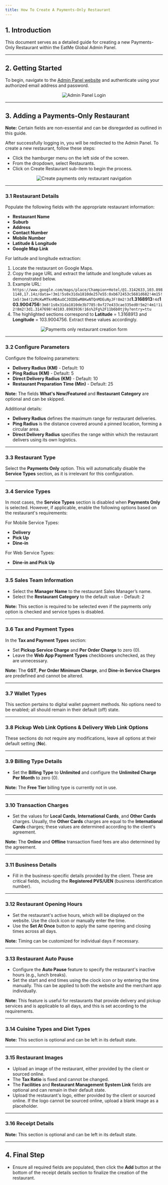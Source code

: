 ```yaml
---
title: How To Create A Payments-Only Restaurant
---
```

## 1. Introduction

This document serves as a detailed guide for creating a new Payments-Only Restaurant within the EatMe Global Admin Panel.

- - -

## 2. Getting Started

To begin, navigate to the [Admin Panel website](https://admin.eatmeglobal.com/) and authenticate using your authorized email address and password.

<center> 

![Admin Panel Login](/img/admin-panel-login.png)

</center>

- - -

## 3. Adding a Payments-Only Restaurant

**Note:** Certain fields are non-essential and can be disregarded as outlined in this guide.

After successfully logging in, you will be redirected to the Admin Panel. To create a new restaurant, follow these steps:

* Click the hamburger menu on the left side of the screen.
* From the dropdown, select Restaurants.
* Click on Create Restaurant sub-item to begin the process.

<center>

![Create payments only restaurant navigation](/img/payments-only-restaurant-creation-form.png)

</center>

- - -

### 3.1 Restaurant Details

Populate the following fields with the appropriate restaurant information:

* **Restaurant Name**
* **Suburb**
* **Address**
* **Contact Number**
* **Mobile Number**
* **Latitude & Longitude**
* **Google Map Link**

For latitude and longitude extraction:

1. Locate the restaurant on Google Maps.
2. Copy the page URL and extract the latitude and longitude values as demonstrated below.
3. Example URL: `https://www.google.com/maps/place/Champion+Hotel/@1.3142633,103.8981148,17.14z/data=!3m1!5s0x31da1810de257e55:0xb672453c5681d682!4m15!1m5!3m4!2zMcKwMTknMDAuOCJOIDEwM8KwNTQnMDEuNyJF!8m2!3d`**1.3168913**`!4d`**103.9004756**`!3m8!1s0x31da1810de3b7785:0xf27e433cae335ed0!5m2!4m1!1i2!8m2!3d1.3147698!4d103.8983936!16s%2Fg%2F11b6b0tj9y?entry=ttu`
4. The highlighted sections correspond to **Latitude** = 1.3168913 and **Longitude** = 103.9004756. Extract these values accordingly.

<center>

![Payments only restaurant creation form](/img/payments-only-restaurant-creation-form.png)

</center>

- - -

### 3.2 Configure Parameters

Configure the following parameters:

* **Delivery Radius (KM)** - Default: 10
* **Ping Radius (KM)** - Default: 5
* **Direct Delivery Radius (KM)** - Default: 10
* **Restaurant Preparation Time (Min)** - Default: 25

**Note:** The fields **What's New/Featured** and **Restaurant Category** are optional and can be skipped.

Additional details:

* **Delivery Radius** defines the maximum range for restaurant deliveries.
* **Ping Radius** is the distance covered around a pinned location, forming a circular area.
* **Direct Delivery Radius** specifies the range within which the restaurant delivers using its own logistics.

- - -

### 3.3 Restaurant Type

Select the **Payments Only** option. This will automatically disable the **Service Types** section, as it is irrelevant for this configuration.

- - -

### 3.4 Service Types

In most cases, the **Service Types** section is disabled when **Payments Only** is selected. However, if applicable, enable the following options based on the restaurant's requirements:

For Mobile Service Types:

* **Delivery**
* **Pick Up**
* **Dine-in**

For Web Service Types:

* **Dine-in and Pick Up**

- - -

### 3.5 Sales Team Information

* Select the **Manager Name** to the restaurant Sales Manager’s name.
* Select the **Restaurant Category** to the default value - Default: 2

**Note:** This section is required to be selected even if the payments only option is checked and service types is disabled.

- - -

### 3.6 Tax and Payment Types

In the **Tax and Payment Types** section:

* Set **Pickup Service Charge** and **Per Order Charge** to zero (0).
* Leave the **Web App Payment Types** checkboxes unchecked, as they are unnecessary.

**Note:** The **GST**, **Per Order Minimum Charge**, and **Dine-in Service Charges** are predefined and cannot be altered.

- - -

### 3.7 Wallet Types

This section pertains to digital wallet payment methods. No options need to be enabled; all should remain in their default (off) state.

- - -

### 3.8 Pickup Web Link Options & Delivery Web Link Options

These sections do not require any modifications, leave all options at their default setting (**No**).

- - -

### 3.9 Billing Type Details

* Set the **Billing Type** to **Unlimited** and configure the **Unlimited Charge Per Month** to zero (0).

**Note:** The **Free Tier** billing type is currently not in use.

- - -

### 3.10 Transaction Charges

* Set the values for **Local Cards**, **International Cards**, and **Other Cards** charges. Usually, the **Other Cards** charges are equal to the **International Cards** charges; these values are determined according to the client's agreement.

**Note:** The **Online** and **Offline** transaction fixed fees are also determined by the agreement.

- - -

### 3.11 Business Details

* Fill in the business-specific details provided by the client. These are critical fields, including the **Registered PVS/UEN** (business identification number).

- - -

### 3.12 Restaurant Opening Hours

* Set the restaurant's active hours, which will be displayed on the website. Use the clock icon or manually enter the time.
* Use the **Set At Once** button to apply the same opening and closing times across all days.

**Note:** Timing can be customized for individual days if necessary.

- - -

### 3.13 Restaurant Auto Pause

* Configure the **Auto Pause** feature to specify the restaurant's inactive hours (e.g., lunch breaks).
* Set the start and end times using the clock icon or by entering the time manually. This can be applied to both the website and the merchant app individually.

**Note:** This feature is useful for restaurants that provide delivery and pickup services and is applicable to all days, and this is set according to the requirements.

- - -

### 3.14 Cuisine Types and Diet Types

**Note:** This section is optional and can be left in its default state.

- - -

### 3.15 Restaurant Images

* Upload an image of the restaurant, either provided by the client or sourced online.
* The **Tax Ratio** is fixed and cannot be changed.
* The **Facilities** and **Restaurant Management System Link** fields are optional and can remain in their default state.
* Upload the restaurant's logo, either provided by the client or sourced online. If the logo cannot be sourced online, upload a blank image as a placeholder.

- - -

### 3.16 Receipt Details

**Note:** This section is optional and can be left in its default state.

- - -

## 4. Final Step

* Ensure all required fields are populated, then click the **Add** button at the bottom of the receipt details section to finalize the creation of the restaurant.
